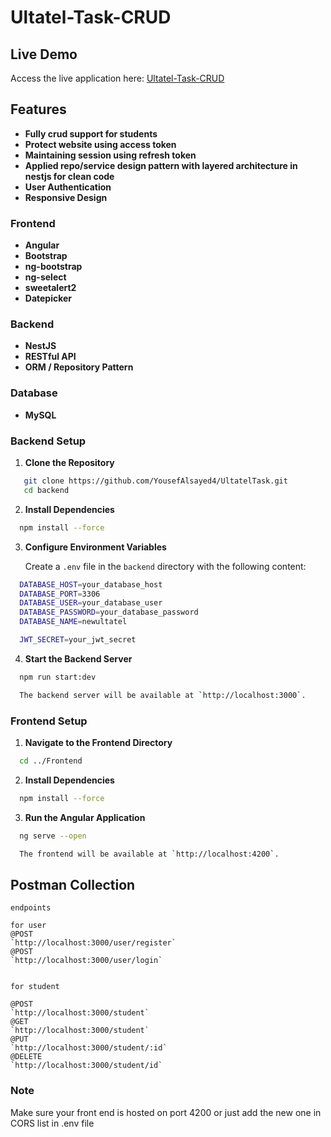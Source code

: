 # Ultatel-Task-CRUD

## Live Demo

Access the live application here: [Ultatel-Task-CRUD](https://drive.google.com/file/d/1-epyIb6G7mhfeD4Rb2mw3OhkW4MHtOcL/view?usp=sharing)

## Features

- **Fully crud support for students**
- **Protect website using access token**
- **Maintaining session using refresh token**
- **Applied repo/service design pattern with layered architecture in nestjs for clean code**
- **User Authentication**
- **Responsive Design**
### Frontend

- **Angular**
- **Bootstrap**
- **ng-bootstrap**
- **ng-select**
- **sweetalert2**
- **Datepicker**

### Backend

- **NestJS**
- **RESTful API**
- **ORM / Repository Pattern**

### Database

- **MySQL**


### Backend Setup

1. **Clone the Repository**

```bash
   git clone https://github.com/YousefAlsayed4/UltatelTask.git
   cd backend
   ```

2. **Install Dependencies**
 ```bash
   npm install --force
```
3. **Configure Environment Variables**

   Create a `.env` file in the `backend` directory with the following content:
 ```bash
   DATABASE_HOST=your_database_host
   DATABASE_PORT=3306
   DATABASE_USER=your_database_user
   DATABASE_PASSWORD=your_database_password
   DATABASE_NAME=newultatel

   JWT_SECRET=your_jwt_secret
```
4. **Start the Backend Server**
 ```bash
   npm run start:dev

   The backend server will be available at `http://localhost:3000`.
```
### Frontend Setup

1. **Navigate to the Frontend Directory**
 ```bash
   cd ../Frontend
```
2. **Install Dependencies**
 ```bash
   npm install --force
```

3. **Run the Angular Application**
 ```bash
   ng serve --open

   The frontend will be available at `http://localhost:4200`.
```

## Postman Collection
 ```
endpoints

for user
@POST
`http://localhost:3000/user/register`
@POST
`http://localhost:3000/user/login`


for student

@POST
`http://localhost:3000/student`
@GET
`http://localhost:3000/student`
@PUT
`http://localhost:3000/student/:id`
@DELETE
`http://localhost:3000/student/id`

```


### Note

Make sure your front end is hosted on port 4200 or just add the new one in CORS list in .env file